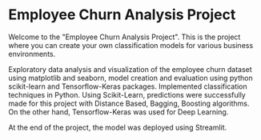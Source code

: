 # Employee Churn Analysis Project
Welcome to the "Employee Churn Analysis Project". This is the project where you can create your own classification models for various business environments.

Exploratory data analysis and visualization of the employee churn dataset using matplotlib and seaborn, model creation and evaluation using python scikit-learn and Tensorflow-Keras packages.
Implemented classification techniques in Python. Using Scikit-Learn, predictions were successfully made for this project with Distance Based, Bagging, Boosting algorithms. On the other hand, Tensorflow-Keras was used for Deep Learning.

At the end of the project, the model was deployed using Streamlit.
